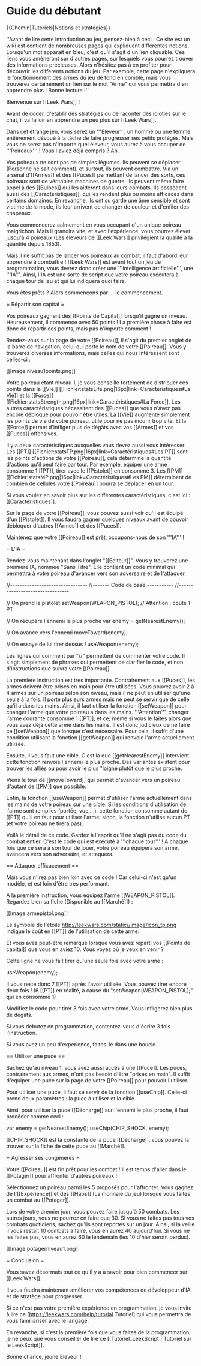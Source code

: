# Guide du débutant

{{Chemin|Tutoriels|Notions et stratégies}}

''Avant de lire cette introduction au jeu, pensez-bien à ceci : Ce site est un wiki est contient de nombreuses pages qui expliquent différentes notions. Lorsqu'un mot apparaît en bleu, c'est qu'il s'agit d'un lien cliquable. Ces liens vous amèneront sur d'autres pages, sur lesquels vous pourrez trouver des informations précieuses. Alors n'hésitez pas à en profiter pour découvrir les différents notions du jeu. Par exemple, cette page n'expliquera le fonctionnement des armes du jeu de fond en comble, mais vous trouverez certainement un lien sur le mot "Arme" qui vous permettra d'en apprendre plus ! Bonne lecture !''


Bienvenue sur [[Leek Wars]] !

Avant de coder, d'établir des stratégies ou de raconter des idioties sur le chat, il va falloir en apprendre un peu plus sur  [[Leek Wars]].

Dans cet étrange jeu, vous serez un '''Eleveur''', un homme ou une femme entièrement dévoué à la tâche de faire progresser ses petits protégés.
Mais vous ne serez pas n'importe quel éleveur, vous aurez à vous occuper de '''Poireaux''' ! Vous l'aviez déjà compris ? Ah.

Vos poireaux ne sont pas de simples légumes. Ils peuvent se déplacer (Personne ne sait comment), et surtout, ils peuvent combattre.
Via un arsenal d'[[Armes]] et des [[Puces]] permettant de lancer des sorts, ces poireaux sont de véritables machines de guerre.
Ils peuvent même faire appel à des [[Bulbes]] qui les aideront dans leurs combats.
Ils possèdent aussi des [[Caractéristiques]], qui les rendent plus ou moins efficaces dans certains domaines.
En revanche, ils ont su garde une âme sensible et sont victime de la mode, ils leur arrivent de changer de couleur et d'enfiler des chapeaux.

Vous commencerez calmement en vous occupant d'un unique poireau maigrichon. Mais il grandira vite, et avec l'expérience, vous pourrez élever jusqu'à 4 poireaux (Les éleveurs de [[Leek Wars]] privilégient la qualité à la quantité depuis 1853).

Mais il ne suffit pas de lancer vos poireaux au combat, il faut d'abord leur apprendre à combattre !
[[Leek Wars]] est avant tout un jeu de programmation, vous devrez donc créer une '''intelligence artificielle''', une '''IA'''.
Ainsi, l'IA est une sorte de script que votre poireau exécutera à chaque tour de jeu et qui lui indiquera quoi faire.

Vous êtes prêts ? Alors commençons par ... le commencement.


= Répartir son capital =

Vos poireaux gagnent des [[Points de Capital]] lorsqu'il gagne un niveau. Heureusement, il commence avec 50 points ! La première chose à faire est donc de répartir ces points, mais pas n'importe comment !

Rendez-vous sur la page de votre [[Poireau]], il s'agit du premier onglet de la barre de navigation, celui qui porte le nom de votre [[Poireau]].
Vous y trouverez diverses informations, mais celles qui nous intéressent sont celles-ci :

[[Image:niveau1points.png]]

Votre poireau étant niveau 1, je vous conseille fortement de distribuer ces points dans la [[Vie]] [[Fichier:statsLife.png|16px|link=Caractéristiques#La Vie]] et la [[Force]] [[Fichier:statsStrength.png|16px|link=Caractéristiques#La Force]]. Les autres caractéristiques nécessitent des [[Puces]] que vous n'avez pas encore débloqué pour pouvoir être utiles. La [[Vie]] augmente simplement les points de vie de votre poireau, utile pour ne pas mourir trop vite. Et la [[Force]] permet d'infliger plus de dégâts avec vos [[Armes]] et vos [[Puces]] offensives.

Il y a deux caractéristiques auxquelles vous devez aussi vous intéresser.
Les [[PT]] [[Fichier:statsTP.png|16px|link=Caractéristiques#Les PT]] sont les points d'actions de votre [[Poireau]], cela détermine la quantité d'actions qu'il peut faire par tour. Par exemple, équiper une arme consomme 1 [[PT]], tirer avec le [[Pistolet]] en consomme 3.
Les [[PM]] [[Fichier:statsMP.png|16px|link=Caractéristiques#Les PM]] déterminent de combien de cellules votre [[Poireau]] pourra se déplacer en un tour.

Si vous voulez en savoir plus sur les différentes caractéristiques, c'est ici : [[Caractéristiques]].


Sur la page de votre [[Poireau]], vous pouvez aussi voir qu'il est équipé d'un [[Pistolet]]. Il vous faudra gagner quelques niveaux avant de pouvoir débloquer d'autres [[Armes]] et des [[Puces]].

Maintenez que votre [[Poireau]] est prêt, occupons-nous de son '''IA''' !

= L'IA =

Rendez-vous maintenant dans l'onglet "[[Editeur]]".
Vous y trouverez une première IA, nommée "Sans Titre". Elle contient un code minimal qui permettra à votre poireau d'avancer vers son adversaire et de l'attaquer.

<syntaxhighlight>
//--------------------------------
//------- Code de base -----------
//--------------------------------

// On prend le pistolet
setWeapon(WEAPON_PISTOL); // Attention : coûte 1 PT

// On récupère l'ennemi le plus proche
var enemy = getNearestEnemy();

// On avance vers l'ennemi
moveToward(enemy);

// On essaye de lui tirer dessus !
useWeapon(enemy);
</syntaxhighlight>

Les lignes qui comment par "//" permettent de commenter votre code. Il s'agit simplement de phrases qui permettent de clarifier le code, et non d'instructions que suivra votre [[Poireau]].

La première instruction est très importante. Contrairement aux [[Puces]], les armes doivent être prises en main pour être utilisées. Vous pouvez avoir 2 à 4 armes sur un poireau selon son niveau, mais il ne peut en utiliser qu'une seule à la fois. Il porte plusieurs armes mais ne peut se servir que de celle qu'il a dans les mains. Ainsi, il faut utiliser la fonction [[setWeapon]] pour changer l'arme que votre poireau a dans les mains.
'''Attention''', changer l'arme courante consomme 1 [[PT]], et ce, même si vous le faites alors que vous avez déjà cette arme dans les mains. Il est donc judicieux de ne faire ce [[setWeapon]] que lorsque c'est nécessaire. Pour cela, il suffit d'une condition utilisant la fonction [[getWeapon]] qui renvoie l'arme actuellement utilisée.

Ensuite, il vous faut une cible. C'est là que [[getNearestEnemy]] intervient. cette fonction renvoie l'ennemi le plus proche. Des variantes existent pour trouver les alliés ou pour avoir le plus "loigné plutôt que le plus proche.

Viens le tour de [[moveToward]] qui permet d'avancer vers un poireau d'autant de [[PM]] que possible.

Enfin, la fonction [[useWeapon]] permet d'utiliser l'arme actuellement dans les mains de votre poireau sur une cible. Si les conditions d'utilisation de l'arme sont remplies (portée, vue,...), cette fonction consomme autant de [[PT]] qu'il en faut pour utiliser l'arme; sinon, la fonction n'utilise aucun PT (et votre poireau ne tirera pas).

Voilà le détail de ce code. Gardez à l'esprit qu'il ne s'agit pas du code du combat entier. C'est le code qui est exécuté à '''chaque tour''' ! A chaque fois que ce sera à son tour de jouer, votre poireau équipera son arme, avancera vers son adversaire, et attaquera.


== Attaquer efficacement ==

Mais vous n'irez pas bien loin avec ce code ! Car celui-ci n'est qu'un modèle, et est loin d'être très performant.

A la première instruction, vous équipez l'arme [[WEAPON_PISTOL]]. Regardez bien sa fiche (Disponible au [[Marché]]) :

[[Image:armepistol.png]]

Le symbole de l'étoile http://leekwars.com/static//image/icon_tp.png indique le coût en [[PT]] de l'utilisation de cette arme.

Et vous avez peut-être remarqué lorsque vous avez réparti vos [[Points de capital]] que vous en aviez 10. Vous voyez où je veux en venir ?

Cette ligne ne vous fait tirer qu'une seule fois avec votre arme :

<syntaxhighlight>
useWeapon(enemy);
</syntaxhighlight>

Il vous reste donc 7 [[PT]] après l'avoir utilisée. Vous pouvez tirer encore deux fois ! (6 [[PT]] en réalité, à cause du "setWeapon(WEAPON_PISTOL);" qui en consomme 1) 

Modifiez le code pour tirer 3 fois avec votre arme. Vous infligerez bien plus de dégâts.

Si vous débutez en programmation, contentez-vous d'écrire 3 fois l'instruction.

Si vous avez un peu d'expérience, faites-le dans une boucle.


== Utiliser une puce ==

Sachez qu'au niveau 1, vous avez aussi accès à une [[Puce]]. Les puces, contrairement aux armes, n'ont pas besoin d'être "prises en main". Il suffit d'équiper une puce sur la page de votre [[Poireau]] pour pouvoir l'utiliser.

Pour utiliser une puce, il faut se servir de la fonction [[useChip]]. Celle-ci prend deux paramètres : la puce à utiliser et la cible.

Ainsi, pour utiliser la puce [[Décharge]] sur l'ennemi le plus proche, il faut procéder comme ceci :

<syntaxhighlight>
var enemy = getNearestEnemy();
useChip(CHIP_SHOCK, enemy);
</syntaxhighlight>

[[CHIP_SHOCK]] est la constante de la puce [[Décharge]], vous pouvez la trouver sur la fiche de cette puce au [[Marché]].


= Agresser ses congénères =

Votre [[Poireau]] est fin prêt pour les combat !
Il est temps d'aller dans le [[Potager]] pour affronter d'autres poireaux !

Sélectionnez un poireau parmi les 5 proposés pour l'affronter. Vous gagnez de l'[[Expérience]] et des [[Habs]] (La monnaie du jeu) lorsque vous faites un combat au [[Potager]].

Lors de votre premier jour, vous pouvez faire jusqu'à 50 combats. Les autres jours, vous ne pourrez en faire que 30. Si vous ne faites pas tous vos combats quotidiens, sachez qu'ils sont reportés sur un jour. Ainsi, si la veille il vous restait 10 combats à faire, vous en aurez 40 aujourd'hui. Si vous ne les faites pas, vous en aurez 60 le lendemain (les 10 d'hier seront perdus).

[[Image:potagerniveau1.png]]

= Conclusion =

Vous savez désormais tout ce qu'il y a à savoir pour bien commencer sur [[Leek Wars]].

Il vous faudra maintenant améliorer vos compétences de développeur d'IA et de stratège pour progresser.

Si ce n'est pas votre première expérience en programmation, je vous invite à lire ce [https://leekwars.com/help/tutorial Tutoriel] qui vous permettra de vous familiariser avec le langage.

En revanche, si c'est la première fois que vous faites de la programmation, je ne peux que vous conseiller de lire ce [[Tutoriel_LeekScript | Tutoriel sur le LeekScript]].


Bonne chance, jeune Eleveur !

